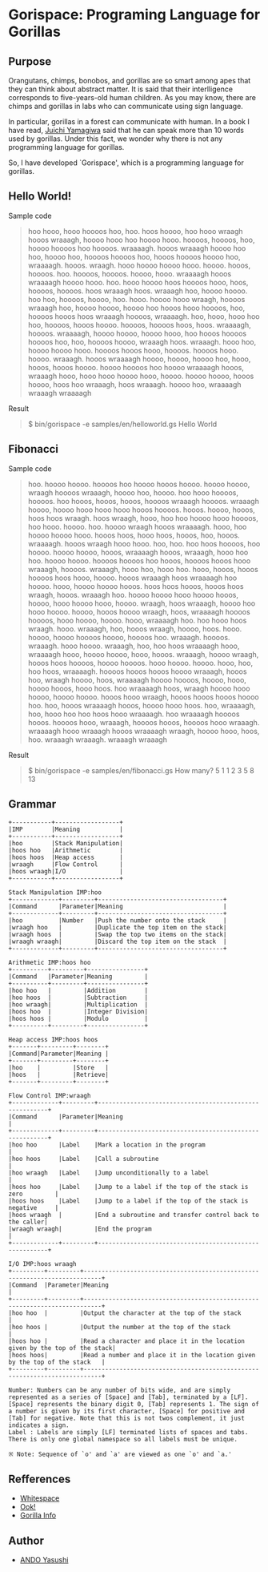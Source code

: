 Gorispace: Programing Language for Gorillas
===========================================

Purpose
-------

Orangutans, chimps, bonobos, and gorillas are so smart among apes that they can think about abstract matter. It is said that their interlligence corresponds to five-years-old human children. As you may know, there are chimps and gorillas in labs who can communicate using sign language.

In particular, gorillas in a forest can communicate with human. In a book I have read, [Juichi Yamagiwa](http://www.kyoto-u.ac.jp/en/research/forefront/message/rakuyu07_a.htm) said that he can speak more than 10 words used by gorillas. Under this fact, we wonder why there is not any programming language for gorillas.

So, I have developed `Gorispace', which is a programming language for gorillas.

Hello World!
------------

Sample code

> hoo hooo, hooo hoooos hoo, hoo. hoos hoooo, hoo hooo wraagh hooos wraaagh, hoooo hooo hoo hoooo hooo. hoooos, hoooos, hoo, hoooo hoooos hoo hoooos. wraaaagh. hooos wraaagh hoooo hoo hoo, hoooo hoo, hoooos hoooos hoo, hooos hoooos hoooo hoo, wraaaagh. hooos. wraagh. hooo hoooo hoooo hooo. hoooo. hooos, hoooos. hoo. hoooos, hoooos. hoooo, hooo. wraaaagh hooos wraaaagh hoooo hooo. hoo. hooo hoooo hoos hoooos hooo, hoos, hoooos, hoooos. hoos wraaagh hoos. wraaagh hoo, hoooo hoooo. hoo hoo, hoooos, hoooo, hoo. hooo. hoooo hooo wraagh, hoooos wraaagh hoo, hoooo hoooo, hoooo hoo hooos hooo hoooos, hoo, hoooos hooos hoos wraaagh hoooos, wraaaagh. hoo, hooo, hooo hoo hoo, hoooos, hooos hoooo. hoooos, hoooos hoos, hoos. wraaaagh, hoooos. wraaaagh, hoooo hoooo, hoooo hooo, hoo hooos hoooos hoooos hoo, hoo, hoooos hoooo, wraaagh hoos. wraaagh. hooo hoo, hoooo hoooo hooo. hoooos hooos hooo, hoooos. hoooos hooo. hoooo. wraaagh. hooos wraaaagh hoooo, hoooo, hoooo hoo, hooo, hooos, hooos hoooo. hoooo hoooos hoo hoooo wraaaagh hooos, wraaagh hooo, hooo hooo hoooo hooo, hoooo. hoooo hoooo, hooos hoooo, hoos hoo wraaagh, hoos wraaagh. hoooo hoo, wraaaagh wraaagh wraaaagh 

Result

> $ bin/gorispace -e samples/en/helloworld.gs 
> Hello World

Fibonacci
---------

Sample code

> hoo. hoooo hoooo. hoooos hoo hoooo hooos hoooo. hoooo hoooo, wraagh hoooos wraaagh, hoooo hoo, hoooo. hoo hooo hoooos, hoooos. hoo hooos, hooos, hooos, hoooos wraaagh hoooos. wraaagh hoooo, hoooo hooo hooo hooo hooos hoooos. hooos. hoooo, hooos, hoos hoos wraagh. hoos wraagh, hooo, hoo hoo hoooo hooo hoooos, hoo hooo. hoooo. hoo. hoooo wraagh hooos wraaaagh. hooo, hoo hoooo hoooo hooo. hooos hoos, hooo hoos, hooos, hoo, hooos. wraaaagh. hooos wraagh hooo hooo. hoo, hoo. hoo hoos hoooos, hoo hoooo. hoooo hoooo, hooos, wraaaagh hooos, wraaagh, hooo hoo hoo. hoooo hoooo. hoooos hoooos hoo hooos, hoooos hooos hooo wraaagh, hoooos. wraaagh, hooo hoo, hooo hoo. hooo, hooos, hooos hoooos hoos hooo, hoooo. hooos wraaagh hoos wraaaagh hoo hoooo. hooo, hoooo hoooo hooos. hoos hoos hooos, hooos hoos wraagh, hooos. wraaagh hoo. hoooo hoooo hooo hoooo hooos, hoooo, hooo hoooo hooo, hoooo. wraagh, hoos wraaagh, hoooo hoo hooo hoooo. hoooo, hooos hoooo wraagh, hoos, wraaaagh hoooos hoooos, hooo hoooo, hoooo. hooo, wraaaagh hoo. hoo hooo hoos wraagh. hooo. wraaagh, hoo, hooos wraagh, hoooo, hoos. hooo. hoooo, hoooo hoooos hoooo, hoooos hoo. wraaagh. hoooos. wraaagh. hooo hoooo. wraaagh, hoo, hoo hoos wraaaagh hooo, wraaaagh hooo, hoooo hoooo, hooo, hooos. wraaagh, hoooo wraagh, hooos hoos hoooos, hoooo hoooos. hooo hoooo. hoooo. hooo, hoo, hoo hoos, wraaaagh. hoooos hooos hooos hoooo wraaagh, hooos hoo, wraagh hoooo, hoos, wraaaagh hoooo hoooos, hoooo, hooo, hoooo hooos, hooo hoos. hoo wraaaagh hoos, wraagh hoooo hooo hoooo, hoooo hoooo. hooos hooo wraagh, hooos hooos hooos hoooo hoo. hoo, hooos wraaaagh hooos, hoooo hooo hoos. hoo, wraaaagh, hoo, hooo hoo hoo hoos hooo wraaaagh. hoo wraaaagh hoooos hooos. hoooos hooo, wraaagh, hoooos hooos, hoooos hooo wraaagh. wraaaagh hooo wraaagh hooos wraaaagh wraagh, hoooo hooo, hoos, hoo. wraaagh wraaagh. wraaagh wraaagh 

Result

> $ bin/gorispace -e samples/en/fibonacci.gs 
> How many? 5
> 1
> 1
> 2
> 3
> 5
> 8
> 13

Grammar
-------

    +-----------+------------------+
    |IMP        |Meaning           |
    +-----------+------------------+
    |hoo        |Stack Manipulation|
    |hoos hoo   |Arithmetic        |
    |hoos hoos  |Heap access       |
    |wraagh     |Flow Control      |
    |hoos wraagh|I/O               |
    +-----------+------------------+

    Stack Manipulation IMP:hoo 
    +-------------+---------+-----------------------------------+
    |Command      |Parameter|Meaning                            |
    +-------------+---------+-----------------------------------+
    |hoo          |Number   |Push the number onto the stack     |
    |wraagh hoo   |         |Duplicate the top item on the stack|
    |wraagh hoos  |         |Swap the top two items on the stack|
    |wraagh wraagh|         |Discard the top item on the stack  |
    +-------------+---------+-----------------------------------+

    Arithmetic IMP:hoos hoo 
    +----------+---------+----------------+
    |Command   |Parameter|Meaning         |
    +----------+---------+----------------+
    |hoo hoo   |         |Addition        |
    |hoo hoos  |         |Subtraction     |
    |hoo wraagh|         |Multiplication  |
    |hoos hoo  |         |Integer Division|
    |hoos hoos |         |Modulo          |
    +----------+---------+----------------+

    Heap access IMP:hoos hoos 
    +-------+---------+--------+
    |Command|Parameter|Meaning |
    +-------+---------+--------+
    |hoo    |         |Store   |
    |hoos   |         |Retrieve|
    +-------+---------+--------+

    Flow Control IMP:wraagh 
    +-------------+---------+--------------------------------------------------------+
    |Command      |Parameter|Meaning                                                 |
    +-------------+---------+--------------------------------------------------------+
    |hoo hoo      |Label    |Mark a location in the program                          |
    |hoo hoos     |Label    |Call a subroutine                                       |
    |hoo wraagh   |Label    |Jump unconditionally to a label                         |
    |hoos hoo     |Label    |Jump to a label if the top of the stack is zero         |
    |hoos hoos    |Label    |Jump to a label if the top of the stack is negative     |
    |hoos wraagh  |         |End a subroutine and transfer control back to the caller|
    |wraagh wraagh|         |End the program                                         |
    +-------------+---------+--------------------------------------------------------+

    I/O IMP:hoos wraagh 
    +---------+---------+---------------------------------------------------------------------------+
    |Command  |Parameter|Meaning                                                                    |
    +---------+---------+---------------------------------------------------------------------------+
    |hoo hoo  |         |Output the character at the top of the stack                               |
    |hoo hoos |         |Output the number at the top of the stack                                  |
    |hoos hoo |         |Read a character and place it in the location given by the top of the stack|
    |hoos hoos|         |Read a number and place it in the location given by the top of the stack   |
    +---------+---------+---------------------------------------------------------------------------+

    Number: Numbers can be any number of bits wide, and are simply represented as a series of [Space] and [Tab], terminated by a [LF]. [Space] represents the binary digit 0, [Tab] represents 1. The sign of a number is given by its first character, [Space] for positive and [Tab] for negative. Note that this is not twos complement, it just indicates a sign.
    Label : Labels are simply [LF] terminated lists of spaces and tabs. There is only one global namespace so all labels must be unique.
    
    ※ Note: Sequence of `o' and `a' are viewed as one `o' and `a.'

Refferences
-----------

* [Whitespace](http://compsoc.dur.ac.uk/whitespace)
* [Ook!](http://en.wikipedia.org/wiki/Ook!)
* [Gorilla Info](http://www.primates.com/gorillas/gorilla-info.html)

Author
------

* [ANDO Yasushi](http://reviewmycode.blogspot.com/)
